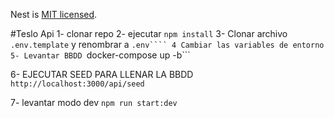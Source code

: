 Nest is [MIT licensed](LICENSE).

#Teslo Api
1- clonar repo
2- ejecutar ``` npm install ```
3- Clonar archivo ```.env.template``` y renombrar a ```.env````
4 Cambiar las variables de entorno
5- Levantar BBDD ```docker-compose up -b```

6- EJECUTAR SEED PARA LLENAR LA BBDD
``` http://localhost:3000/api/seed ```

7- levantar modo dev ``` npm run start:dev ```
